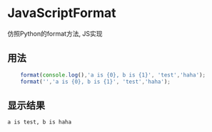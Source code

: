 # JavaScriptFormat
仿照Python的format方法, JS实现

## 用法

``` javascript
    format(console.log(),'a is {0}, b is {1}', 'test','haha');
    format('','a is {0}, b is {1}', 'test','haha');
``` 

## 显示结果
    a is test, b is haha